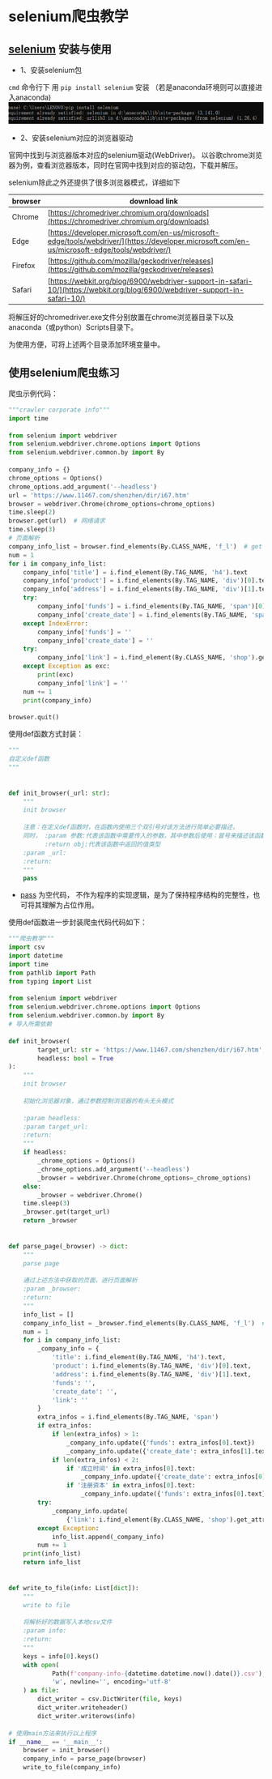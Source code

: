 # selenium爬虫教学

## [selenium](https://www.selenium.dev/) 安装与使用

- 1、安装selenium包

`cmd` 命令行下 用 `pip install selenium` 安装
（若是anaconda环境则可以直接进入anaconda)
![img.png](../data/cralwer_img1.png)

- 2、安装selenium对应的浏览器驱动

官网中找到与浏览器版本对应的selenium驱动(WebDriver)。
以谷歌chrome浏览器为例，查看浏览器版本，同时在官网中找到对应的驱动包，下载并解压。

selenium除此之外还提供了很多浏览器模式，详细如下

| browser | download link                                                                                                                                  |
|---------|------------------------------------------------------------------------------------------------------------------------------------------------|
| Chrome  | [https://chromedriver.chromium.org/downloads](https://chromedriver.chromium.org/downloads)                                                     |
| Edge    | [https://developer.microsoft.com/en-us/microsoft-edge/tools/webdriver/](https://developer.microsoft.com/en-us/microsoft-edge/tools/webdriver/) |
| Firefox | [https://github.com/mozilla/geckodriver/releases](https://github.com/mozilla/geckodriver/releases)                                             |
| Safari  | [https://webkit.org/blog/6900/webdriver-support-in-safari-10/](https://webkit.org/blog/6900/webdriver-support-in-safari-10/)                   |

将解压好的chromedriver.exe文件分别放置在chrome浏览器目录下以及anaconda（或python）Scripts目录下。

为使用方便，可将上述两个目录添加环境变量中。

## 使用selenium爬虫练习

爬虫示例代码：

```python
"""crawler corporate info"""
import time

from selenium import webdriver
from selenium.webdriver.chrome.options import Options
from selenium.webdriver.common.by import By

company_info = {}
chrome_options = Options()
chrome_options.add_argument('--headless')
url = 'https://www.11467.com/shenzhen/dir/i67.htm'
browser = webdriver.Chrome(chrome_options=chrome_options)
time.sleep(2)
browser.get(url)  # 网络请求
time.sleep(3)
# 页面解析
company_info_list = browser.find_elements(By.CLASS_NAME, 'f_l')  # get 所有 class name 为f_l的元素
num = 1
for i in company_info_list:
    company_info['title'] = i.find_element(By.TAG_NAME, 'h4').text
    company_info['product'] = i.find_elements(By.TAG_NAME, 'div')[0].text
    company_info['address'] = i.find_elements(By.TAG_NAME, 'div')[1].text
    try:
        company_info['funds'] = i.find_elements(By.TAG_NAME, 'span')[0].text
        company_info['create_date'] = i.find_elements(By.TAG_NAME, 'span')[1].text  # By.TAG_NAME 通过标签名来获取
    except IndexError:
        company_info['funds'] = ''
        company_info['create_date'] = ''
    try:
        company_info['link'] = i.find_element(By.CLASS_NAME, 'shop').get_attribute('href')  # get_attribute获取标签属性值
    except Exception as exc:
        print(exc)
        company_info['link'] = ''
    num += 1
    print(company_info)

browser.quit()
```

使用def函数方式封装：

```python
"""
自定义def函数
"""


def init_browser(_url: str):
    """
    init browser

    注意：在定义def函数时，在函数内使用三个双引号对该方法进行简单必要描述，
    同时， :param 参数:代表该函数中需要传入的参数，其中参数后使用：冒号来描述该函数的数据类型
          :return obj:代表该函数中返回的值类型        
    :param _url: 
    :return: 
    """
    pass 
```

- [pass](https://www.runoob.com/python/python-pass-statement.html) 为空代码，
  不作为程序的实现逻辑，是为了保持程序结构的完整性，也可将其理解为占位作用。

使用def函数进一步封装爬虫代码代码如下：

```python
"""爬虫教学"""
import csv
import datetime
import time
from pathlib import Path
from typing import List

from selenium import webdriver
from selenium.webdriver.chrome.options import Options
from selenium.webdriver.common.by import By
# 导入所需依赖

def init_browser(
        target_url: str = 'https://www.11467.com/shenzhen/dir/i67.htm',
        headless: bool = True
):
    """
    init browser
    
    初始化浏览器对象，通过参数控制浏览器的有头无头模式
    
    :param headless:
    :param target_url:
    :return:
    """
    if headless:
        _chrome_options = Options()
        _chrome_options.add_argument('--headless')
        _browser = webdriver.Chrome(chrome_options=_chrome_options)
    else:
        _browser = webdriver.Chrome()
    time.sleep(3)
    _browser.get(target_url)
    return _browser


def parse_page(_browser) -> dict:
    """
    parse page
    
    通过上述方法中获取的页面，进行页面解析
    :param _browser:
    :return:
    """
    info_list = []
    company_info_list = _browser.find_elements(By.CLASS_NAME, 'f_l')  # get 所有 class name 为f_l的元素
    num = 1
    for i in company_info_list:
        _company_info = {
            'title': i.find_element(By.TAG_NAME, 'h4').text,
            'product': i.find_elements(By.TAG_NAME, 'div')[0].text,
            'address': i.find_elements(By.TAG_NAME, 'div')[1].text,
            'funds': '',
            'create_date': '',
            'link': ''
        }
        extra_infos = i.find_elements(By.TAG_NAME, 'span')
        if extra_infos:
            if len(extra_infos) > 1:
                _company_info.update({'funds': extra_infos[0].text})
                _company_info.update({'create_date': extra_infos[1].text})
            if len(extra_infos) < 2:
                if '成立时间' in extra_infos[0].text:
                    _company_info.update({'create_date': extra_infos[0].text})
                if '注册资本' in extra_infos[0].text:
                    _company_info.update({'funds': extra_infos[0].text})
        try:
            _company_info.update(
                {'link': i.find_element(By.CLASS_NAME, 'shop').get_attribute('href')})  # get_attribute获取标签属性值
        except Exception:
            info_list.append(_company_info)
        num += 1
    print(info_list)
    return info_list


def write_to_file(info: List[dict]):
    """
    write to file
    
    将解析好的数据写入本地csv文件
    :param info:
    :return:
    """
    keys = info[0].keys()
    with open(
            Path(f'company-info-{datetime.datetime.now().date()}.csv'),
            'w', newline='', encoding='utf-8'
    ) as file:
        dict_writer = csv.DictWriter(file, keys)
        dict_writer.writeheader()
        dict_writer.writerows(info)

# 使用main方法来执行以上程序
if __name__ == '__main__':
    browser = init_browser()
    company_info = parse_page(browser)
    write_to_file(company_info)
```
